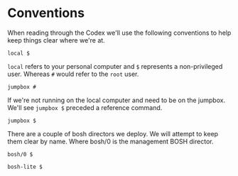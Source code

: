 # Conventions

When reading through the Codex we'll use the following conventions to help keep things clear where we're at.

```
local $
```

`local` refers to your personal computer and `$` represents a non-privileged user.  Whereas `#` would refer to the `root` user.

```
jumpbox #
```

If we're not running on the local computer and need to be on the jumpbox.  We'll see `jumpbox $` preceded a reference command.

```
jumpbox $
```

There are a couple of bosh directors we deploy.  We will attempt to keep them clear by name.  Where bosh/0 is the management BOSH director.

```
bosh/0 $
```

```
bosh-lite $
```
